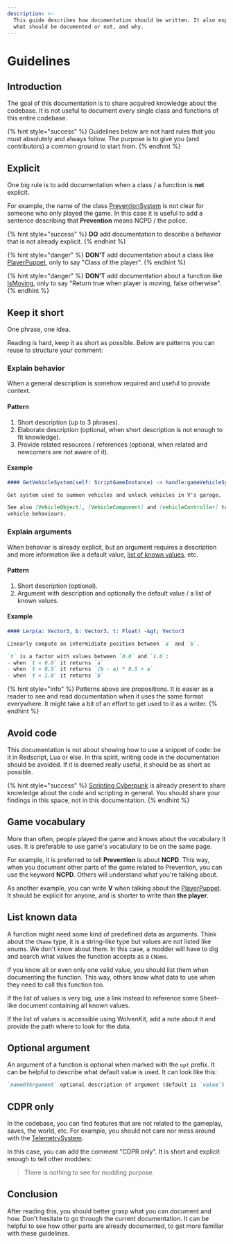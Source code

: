 ```yaml
---
description: >-
  This guide describes how documentation should be written. It also explains
  what should be documented or not, and why.
---
```


# Guidelines

## Introduction

The goal of this documentation is to share acquired knowledge about the codebase. It is not useful to document every single class and functions of this entire codebase.

{% hint style="success" %}
Guidelines below are not hard rules that you must absolutely and always follow. The purpose is to give you (and contributors) a common ground to start from.
{% endhint %}

## Explicit

One big rule is to add documentation when a class / a function is **not** explicit.

For example, the name of the class [PreventionSystem](https://nativedb.red4ext.com/PreventionSystem) is not clear for someone who only played the game. In this case it is useful to add a sentence describing that **Prevention** means NCPD / the police.

{% hint style="success" %}
**DO** add documentation to describe a behavior that is not already explicit.
{% endhint %}

{% hint style="danger" %}
**DON'T** add documentation about a class like [PlayerPuppet](https://nativedb.red4ext.com/PlayerPuppet), only to say "Class of the player".
{% endhint %}

{% hint style="danger" %}
**DON'T** add documentation about a function like [IsMoving](https://nativedb.red4ext.com/PlayerPuppet#IsMoving), only to say "Return true when player is moving, false otherwise".
{% endhint %}

## Keep it short

One phrase, one idea.

Reading is hard, keep it as short as possible. Below are patterns you can reuse to structure your comment:

### Explain behavior

When a general description is somehow required and useful to provide context.

#### Pattern

1. Short description (up to 3 phrases).
2. Elaborate description (optional, when short description is not enough to fit knowledge).
3. Provide related resources / references (optional, when related and newcomers are not aware of it).

#### Example

```markdown
#### GetVehicleSystem(self: ScriptGameInstance) -> handle:gameVehicleSystem

Get system used to summon vehicles and unlock vehicles in V's garage.

See also [VehicleObject], [VehicleComponent] and [vehicleController] to access more 
vehicle behaviours.
```

### Explain arguments

When behavior is already explicit, but an argument requires a description and more information like a default value, [list of known values](guidelines.md#list-known-data), etc.

#### Pattern

1. Short description (optional).
2. Argument with description and optionally the default value / a list of known values.

#### Example

```markdown
#### Lerp(a: Vector3, b: Vector3, t: Float) -&gt; Vector3

Linearly compute an intermidiate position between `a` and `b`.

`t` is a factor with values between `0.0` and `1.0`:
- when `t = 0.0` it returns `a`
- when `t = 0.5` it returns `(b - a) * 0.5 + a`
- when `t = 1.0` it returns `b`
```

{% hint style="info" %}
Patterns above are propositions. It is easier as a reader to see and read documentation when it uses the same format everywhere. It might take a bit of an effort to get used to it as a writer.
{% endhint %}

## Avoid code

This documentation is not about showing how to use a snippet of code: be it in Redscript, Lua or else. In this spirit, writing code in the documentation should be avoided. If it is deemed really useful, it should be as short as possible.

{% hint style="success" %}
[Scripting Cyberpunk](https://app.gitbook.com/o/-MP5ijqI11FeeX7c8-N8/s/fwsaoju1TBAUvMpI6NIw/) is already present to share knowledge about the code and scripting in general. You should share your findings in this space, not in this documentation.
{% endhint %}

## Game vocabulary

More than often, people played the game and knows about the vocabulary it uses. It is preferable to use game's vocabulary to be on the same page.

For example, it is preferred to tell **Prevention** is about **NCPD**. This way, when you document other parts of the game related to Prevention, you can use the keyword **NCPD**. Others will understand what you're talking about.

As another example, you can write **V** when talking about the [PlayerPuppet](https://nativedb.red4ext.com/PlayerPuppet). It should be explicit for anyone, and is shorter to write than **the player**.

## List known data

A function might need some kind of predefined data as arguments. Think about the `CName` type, it is a string-like type but values are not listed like enums. We don't know about them. In this case, a modder will have to dig and search what values the function accepts as a `CName`.

If you know all or even only one valid value, you should list them when documenting the function. This way, others know what data to use when they need to call this function too.

If the list of values is very big, use a link instead to reference some Sheet-like document containing all known values.

If the list of values is accessible using WolvenKit, add a note about it and provide the path where to look for the data.

## Optional argument

An argument of a function is optional when marked with the `opt` prefix. It can be helpful to describe what default value is used. It can look like this:

```markdown
`nameOfArgument` optional description of argument (default is `value`).
```

## CDPR only

In the codebase, you can find features that are not related to the gameplay, saves, the world, etc. For example, you should not care nor mess around with the [TelemetrySystem](https://nativedb.red4ext.com/ScriptGameInstance#GetTelemetrySystem).

In this case, you can add the comment "CDPR only". It is short and explicit enough to tell other modders:

> There is nothing to see for modding purpose.

## Conclusion

After reading this, you should better grasp what you can document and how. Don't hesitate to go through the current documentation. It can be helpful to see how other parts are already documented, to get more familiar with these guidelines.
